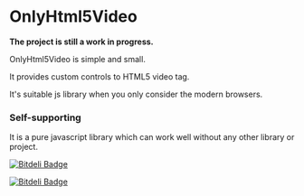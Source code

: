 # OnlyHtml5Video

<b>The project is still a work in progress. </b> 


OnlyHtml5Video is simple and small.

It provides custom controls to HTML5 video tag.

It's suitable js library when you only consider the modern browsers.

### Self-supporting
  It is a pure javascript library which can work well without any other library or project.

[![Bitdeli Badge](https://d2weczhvl823v0.cloudfront.net/mixflow/onlyhtml5video/trend.png)](https://bitdeli.com/free "Bitdeli Badge")


[![Bitdeli Badge](https://d2weczhvl823v0.cloudfront.net/mixflow/onlyhtml5video/trend.png)](https://bitdeli.com/free "Bitdeli Badge")

